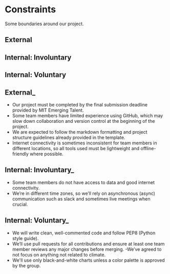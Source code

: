 <!-- this template is for inspiration, feel free to change it however you like! -->

# Constraints

Some boundaries around our project.

## External

<!--
  constraints coming from the outside that your team has no control over:
  - project deadlines
  - number of unit tests required to pass a code review
  - technologies (sometimes a client will tell you what to use)
  - power or connectivity
  - ...
-->

## Internal: Involuntary

<!--
  constraints that come from within your team, and you have no control over:
  - each of your individual skill levels
  - amount of time available to work on the project
-->

## Internal: Voluntary

<!--
  constraints that your team decided on to help scope the project. they may include:
  - coding style & conventions
  - agree on a code review checklist for the project repository
  - the number of hours you want to spend working
  - only using the colors black and white
-->

## External_

- Our project must be completed by the final submission deadline provided by
  MIT Emerging Talent.
- Some team members have limited experience using GitHub, which may slow down
  collaboration and version control at the beginning of the project.
- We are expected to follow the markdown formatting and project structure
  guidelines already provided in the template.
- Internet connectivity is sometimes inconsistent for team members in different
  locations, so all tools used must be lightweight and offline-friendly where possible.

## Internal: Involuntary_

- Some team members do not have access to data and good internet connectivity.
- We’re in different time zones, so we’ll rely on asynchronous (async) communication
  such as slack and sometimes live meetings when crucial.

## Internal: Voluntary_

- We will write clean, well-commented code and follow PEP8 (Python style guide).
- We’ll use pull requests for all contributions and ensure at least one team
    member reviews any major changes before merging.
-We’ve agreed to not focus on anything not related to climate.
- We'll use only black-and-white charts unless a color palette is
  approved by the group.
